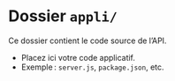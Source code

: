 # Dossier `appli/`

Ce dossier contient le code source de l’API.

- Placez ici votre code applicatif.
- Exemple : `server.js`, `package.json`, etc.
